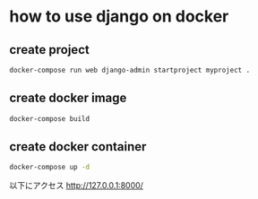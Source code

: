 # how to use django on docker

## create project

```bash
docker-compose run web django-admin startproject myproject .
```


## create docker image
    
```bash
docker-compose build
```

## create docker container

```bash
docker-compose up -d
```

以下にアクセス
http://127.0.0.1:8000/
